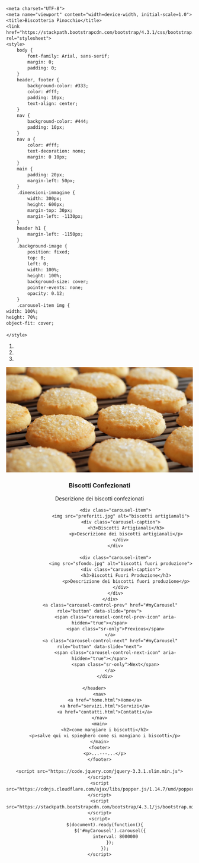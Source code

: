 <!DOCTYPE html>
<html lang="it">
<head>
    <link rel="icon" href="logo3.ico.ico" type="image/x-icon">

    <meta charset="UTF-8">
    <meta name="viewport" content="width=device-width, initial-scale=1.0">
    <title>Biscotteria Pinocchio</title>
    <link href="https://stackpath.bootstrapcdn.com/bootstrap/4.3.1/css/bootstrap.min.css" rel="stylesheet">
    <style>
        body {
            font-family: Arial, sans-serif;
            margin: 0;
            padding: 0;
        }
        header, footer {
            background-color: #333;
            color: #fff;
            padding: 10px;
            text-align: center;
        }
        nav {
            background-color: #444;
            padding: 10px;
        }
        nav a {
            color: #fff;
            text-decoration: none;
            margin: 0 10px;
        }
        main {
            padding: 20px;
            margin-left: 50px; 
        }
        .dimensioni-immagine {
            width: 300px;
            height: 600px;
            margin-top: 30px; 
            margin-left: -1130px;
        }
        header h1 {
            margin-left: -1150px;
        }
        .background-image {
            position: fixed;
            top: 0;
            left: 0;
            width: 100%;
            height: 100%;
            background-size: cover;
            pointer-events: none;
            opacity: 0.12;
        }
        .carousel-item img {
    width: 100%;
    height: 70%; 
    object-fit: cover; 

    </style>
</head>
<body>
    <header>
        <div id="myCarousel" class="carousel slide" data-ride="carousel">
            <ol class="carousel-indicators">
                <li data-target="#myCarousel" data-slide-to="0" class="active"></li>
                <li data-target="#myCarousel" data-slide-to="1"></li>
                <li data-target="#myCarousel" data-slide-to="2"></li>
            </ol>
            <div class="carousel-inner">
                <div class="carousel-item active">
                    <img src="biscotti-al-burro.jpg" alt="biscotti confezionati">
                    <div class="carousel-caption">
                        <h3>Biscotti Confezionati</h3>
                        <p>Descrizione dei biscotti confezionati</p>
                    </div>
                </div>
        
                <div class="carousel-item">
                    <img src="preferiti.jpg" alt="biscotti artigianali">
                    <div class="carousel-caption">
                        <h3>Biscotti Artigianali</h3>
                        <p>Descrizione dei biscotti artigianali</p>
                    </div>
                </div>
        
                <div class="carousel-item">
                    <img src="sfondo.jpg" alt="biscotti fuori produzione">
                    <div class="carousel-caption">
                        <h3>Biscotti Fuori Produzione</h3>
                        <p>Descrizione dei biscotti fuori produzione</p>
                    </div>
                </div>
            </div>
            <a class="carousel-control-prev" href="#myCarousel" role="button" data-slide="prev">
                <span class="carousel-control-prev-icon" aria-hidden="true"></span>
                <span class="sr-only">Previous</span>
            </a>
            <a class="carousel-control-next" href="#myCarousel" role="button" data-slide="next">
                <span class="carousel-control-next-icon" aria-hidden="true"></span>
                <span class="sr-only">Next</span>
            </a>
        </div>
        
    </header>    
    <nav>
        <a href="home.html">Home</a>
        <a href="servizi.html">Servizi</a>
        <a href="contatti.html">Contatti</a>
    </nav>
    <main>
        <h2>come mangiare i biscotti</h2>
        <p>salve qui vi spiegherò come si mangiano i biscotti</p>
    </main>
    <footer>
        <p>...---...</p>
    </footer>

    <script src="https://code.jquery.com/jquery-3.3.1.slim.min.js"></script>
    <script src="https://cdnjs.cloudflare.com/ajax/libs/popper.js/1.14.7/umd/popper.min.js"></script>
    <script src="https://stackpath.bootstrapcdn.com/bootstrap/4.3.1/js/bootstrap.min.js"></script>
    <script>
        $(document).ready(function(){
            $('#myCarousel').carousel({
                interval: 8000000
            });
        });
    </script>
</body>
</html>
